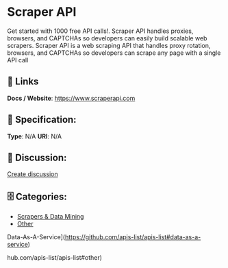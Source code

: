 # Scraper API


Get started with 1000 free API calls!. Scraper API handles proxies, browsers, and CAPTCHAs so developers can easily build scalable web scrapers.  Scraper API is a web scraping API that handles proxy rotation, browsers, and CAPTCHAs so developers can scrape any page with a single API call

##  🔗 Links
**Docs / Website**: https://www.scraperapi.com

## 🧬 Specification:
**Type**: N/A
**URI**: N/A

## 💬 Discussion:
[Create discussion](https://github.com/apis-list/apis-list/discussions/new)

## 🗄️ Categories:
- [Scrapers & Data Mining](https://github.com/apis-list/apis-list#scrapers-and-data-mining)
- [Other](https://github.com/apis-list/apis-list#other)



Data-As-A-Service](https://github.com/apis-list/apis-list#data-as-a-service)







hub.com/apis-list/apis-list#other)



